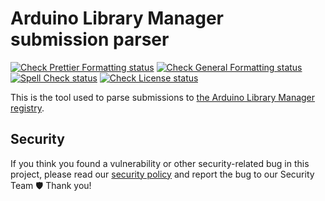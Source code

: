 # Arduino Library Manager submission parser

[![Check Prettier Formatting status](https://github.com/arduino/library-manager-submission-parser/actions/workflows/check-prettier-formatting.yml/badge.svg)](https://github.com/arduino/library-manager-submission-parser/actions/workflows/check-prettier-formatting.yml)
[![Check General Formatting status](https://github.com/arduino/library-manager-submission-parser/actions/workflows/check-general-formatting.yml/badge.svg)](https://github.com/arduino/library-manager-submission-parser/actions/workflows/check-general-formatting.yml)
[![Spell Check status](https://github.com/arduino/library-manager-submission-parser/actions/workflows/spell-check.yml/badge.svg)](https://github.com/arduino/library-manager-submission-parser/actions/workflows/spell-check.yml)
[![Check License status](https://github.com/arduino/library-manager-submission-parser/actions/workflows/check-license.yml/badge.svg)](https://github.com/arduino/library-manager-submission-parser/actions/workflows/check-license.yml)

This is the tool used to parse submissions to [the Arduino Library Manager registry](https://github.com/arduino/library-manager-registry).

## Security

If you think you found a vulnerability or other security-related bug in this project, please read our [security policy](https://github.com/arduino/arduino-cli/security/policy) and report the bug to our Security Team 🛡️ Thank you!
